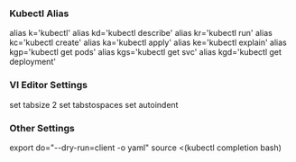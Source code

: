 ### Kubectl Alias
alias k='kubectl'
alias kd='kubectl describe'
alias kr='kubectl run'
alias kc='kubectl create'
alias ka='kubectl apply'
alias ke='kubectl explain'
alias kgp='kubectl get pods'
alias kgs='kubectl get svc'
alias kgd='kubectl get deployment'

### VI Editor Settings
set tabsize 2
set tabstospaces
set autoindent

### Other Settings
export do="--dry-run=client -o yaml"
source <(kubectl completion bash)